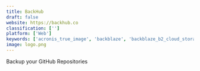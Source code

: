 ```yaml
---
title: BackHub
draft: false 
website: https://backhub.co
classification: ['']
platform: ['Web']
keywords: ['acronis_true_image', 'backblaze', 'backblaze_b2_cloud_storage', 'commvault_simpana', 'crashplan_pro', 'druva', 'dumper', 'gitstalk', 'google_storage_nearline', 'minitool_partition_wizard', 'networker', 'omni', 'one_month_rails', 'practicing_rails', 'slackbucket', 'tarsnap', 'vaultedge', 'zoolz', 'imazing_mini']
image: logo.png
---
```

Backup your GitHub Repositories